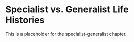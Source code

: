 # Specialist vs. Generalist Life Histories

This is a placeholder for the specialist-generalist chapter.
